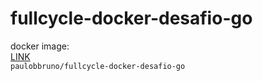 # fullcycle-docker-desafio-go
docker image:  
[LINK](https://hub.docker.com/repository/docker/paulobbruno/fullcycle-docker-desafio-go/general "Docker URL")  
```paulobbruno/fullcycle-docker-desafio-go```
